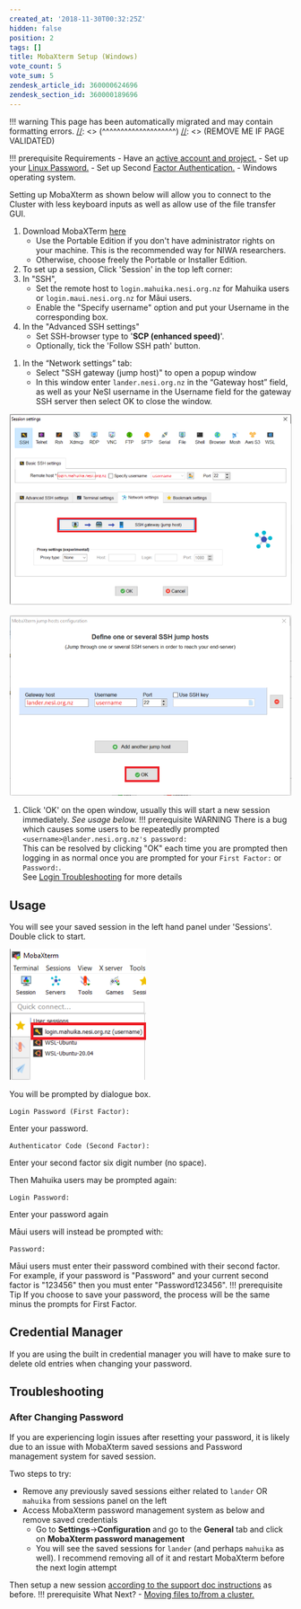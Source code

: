```yaml
---
created_at: '2018-11-30T00:32:25Z'
hidden: false
position: 2
tags: []
title: MobaXterm Setup (Windows)
vote_count: 5
vote_sum: 5
zendesk_article_id: 360000624696
zendesk_section_id: 360000189696
---
```




[//]: <> (REMOVE ME IF PAGE VALIDATED)
[//]: <> (vvvvvvvvvvvvvvvvvvvv)
!!! warning
    This page has been automatically migrated and may contain formatting errors.
[//]: <> (^^^^^^^^^^^^^^^^^^^^)
[//]: <> (REMOVE ME IF PAGE VALIDATED)

!!! prerequisite Requirements
     -   Have an [active account and
         project.](https://support.nesi.org.nz/hc/en-gb/sections/360000196195-Accounts-Projects)
     -   Set up your [Linux
         Password.](../../../Getting_Started/Accessing_the_HPCs/Setting_Up_and_Resetting_Your_Password)
     -   Set up Second [Factor
         Authentication.](../../../Getting_Started/Accessing_the_HPCs/Setting_Up_Two_Factor_Authentication)
     -   Windows operating system.

Setting up MobaXterm as shown below will allow you to connect to the
Cluster with less keyboard inputs as well as allow use of the file
transfer GUI.

1.  Download MobaXTerm
    [here](https://mobaxterm.mobatek.net/download-home-edition.html)
    -   Use the Portable Edition if you don't have administrator rights
        on your machine. This is the recommended way for NIWA
        researchers.
    -   Otherwise, choose freely the Portable or Installer Edition.
2.  To set up a session, Click 'Session' in the top left corner:
3.  In "SSH",
    -   Set the remote host to `login.mahuika.nesi.org.nz` for Mahuika
        users or `login.maui.nesi.org.nz` for Māui users.
    -   Enable the "Specify username" option and put your Username in
        the corresponding box.
4.  In the "Advanced SSH settings"
    -   Set SSH-browser type to '**SCP (enhanced speed)**'.
    -   Optionally, tick the 'Follow SSH path' button.

<!-- -->

1.  In the “Network settings” tab:
    -   Select "SSH gateway (jump host)" to open a popup window
    -   In this window enter `lander.nesi.org.nz` in the “Gateway host”
        field, as well as your NeSI username in the Username field for
        the gateway SSH server then select OK to close the window.

![mceclip4.png](../../assets/images/MobaXterm_Setup_Windows.png)

![mceclip5.png](../../assets/images/MobaXterm_Setup_Windows_0.png)

1.  Click 'OK' on the open window, usually this will start a new session
    immediately. *See usage below.*
!!! prerequisite WARNING
     There is a bug which causes some users to be repeatedly prompted
     `<username>@lander.nesi.org.nz's password:`  
     This can be resolved by clicking "OK" each time you are prompted then
     logging in as normal once you are prompted for your `First Factor:` or
     `Password:`.  
     See [Login
     Troubleshooting](../../../General/FAQs/Login_Troubleshooting) for more
     details

## Usage

You will see your saved session in the left hand panel under 'Sessions'.
Double click to start.

![mceclip6.png](../../assets/images/MobaXterm_Setup_Windows_1.png)

You will be prompted by dialogue box.

``` sl
Login Password (First Factor):
```

Enter your password.

``` sl
Authenticator Code (Second Factor):
```

Enter your second factor six digit number (no space).

Then Mahuika users may be prompted again:

``` sl
Login Password:
```

Enter your password again

Māui users will instead be prompted with:

``` sl
Password:
```

Māui users must enter their password combined with their second factor.
For example, if your password is "Password" and your current second
factor is "123456" then you must enter "Password123456".
!!! prerequisite Tip
     If you choose to save your password, the process will be the same
     minus the prompts for First Factor.

## Credential Manager

If you are using the built in credential manager you will have to make
sure to delete old entries when changing your password.

## Troubleshooting

### After Changing Password

If you are experiencing login issues after resetting your password, it
is likely due to an issue with MobaXterm saved sessions and Password
management system for saved session.

Two steps to try:

-   Remove any previously saved sessions either related to `lander` OR
    `mahuika` from sessions panel on the left
-   Access MobaXterm password management system as below and remove
    saved credentials
    -   Go to **Settings**-&gt;**Configuration** and go to the
        **General** tab and click on **MobaXterm password management**
    -   You will see the saved sessions for `lander` (and perhaps
        `mahuika` as well). I recommend removing all of it and restart
        MobaXterm before the next login attempt

Then setup a new session [according to the support doc
instructions](../../../Scientific_Computing/Terminal_Setup/MobaXterm_Setup_Windows)
as before.
!!! prerequisite What Next?
     -   [Moving files to/from a
         cluster.](../../../Getting_Started/Next_Steps/Moving_files_to_and_from_the_cluster)